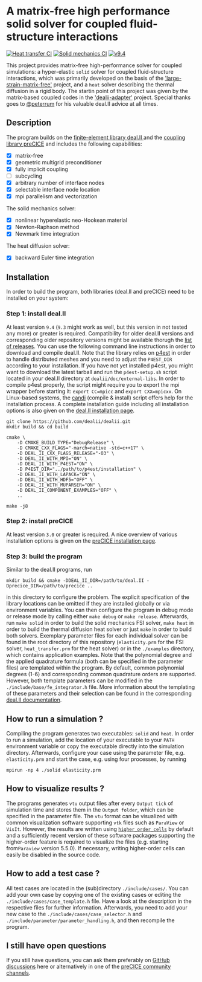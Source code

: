 # A matrix-free high performance solid solver for coupled fluid-structure interactions
[![Heat transfer CI](https://github.com/DavidSCN/matrix-free-dealii-precice/actions/workflows/heat_transfer_ci.yml/badge.svg)](https://github.com/DavidSCN/matrix-free-dealii-precice/actions/workflows/heat_transfer_ci.yml)
[![Solid mechanics CI](https://github.com/DavidSCN/matrix-free-dealii-precice/actions/workflows/solid_mechanics_ci.yml/badge.svg)](https://github.com/DavidSCN/matrix-free-dealii-precice/actions/workflows/solid_mechanics_ci.yml)
[![v9.4](https://github.com/DavidSCN/matrix-free-dealii-precice/actions/workflows/backward_compatibility.yml/badge.svg)](https://github.com/DavidSCN/matrix-free-dealii-precice/actions/workflows/backward_compatibility.yml)

This project provides matrix-free high-performance solver for coupled simulations: a hyper-elastic `solid` solver for coupled fluid-structure interactions, which was primarily developed on the basis of the ['large-strain-matrix-free'](https://github.com/davydden/large-strain-matrix-free) project, and a `heat` solver describing the thermal diffusion in a rigid body. The startin point of this project was given by the matrix-based coupled codes in the ['dealii-adapter'](https://github.com/precice/dealii-adapter) project. Special thanks goes to [@peterrum](https://github.com/peterrum/) for his valuable deal.II advice at all times.

## Description
The program builds on the [finite-element library deal.II ](https://github.com/dealii/dealii) and the [coupling library preCICE](https://github.com/precice/precice) and includes the following capabilities:
- [x] matrix-free
- [x] geometric multigrid preconditioner
- [x] fully implicit coupling
- [ ] subcycling
- [x] arbitrary number of interface nodes
- [x] selectable interface node location
- [x] mpi parallelism and vectorization

The solid mechanics solver:
- [x] nonlinear hyperelastic neo-Hookean material
- [x] Newton-Raphson method
- [x] Newmark time integration

The heat diffusion solver:
- [x] backward Euler time integration


## Installation
In order to build the program, both libraries (deal.II and preCICE) need to be installed on your system:

### Step 1: install deal.II
At least version `9.4` (`9.3` might work as well, but this version in not tested any more) or greater is required. Compatibility for older deal.II versions and corresponding older repository versions might be available thorugh the [list of releases](https://github.com/DavidSCN/matrix-free-dealii-precice/releases). You can use the following command line instructions in order to download and compile deal.II. Note that the library relies on [p4est](https://www.p4est.org/) in order to handle distributed meshes and you need to adjust the `P4EST_DIR` according to your installation. If you have not yet installed p4est, you might want to download the latest tarball and run the `p4est-setup.sh` script located in your deal.II directory at `dealii/doc/external-libs`. In order to compile p4est properly, the script might require you to export the mpi wrapper before starting it: `export CC=mpicc` and `export CXX=mpicxx`. On Linux-based systems, the [candi](https://github.com/dealii/candi) (compile & install) script offers help for the installation process. A complete installation guide including all installation options is also given on the [deal.II installation page](https://dealii.org/developer/readme.html#installation).
```
git clone https://github.com/dealii/dealii.git
mkdir build && cd build

cmake \
    -D CMAKE_BUILD_TYPE="DebugRelease" \
    -D CMAKE_CXX_FLAGS="-march=native -std=c++17" \
    -D DEAL_II_CXX_FLAGS_RELEASE="-O3" \
    -D DEAL_II_WITH_MPI="ON" \
    -D DEAL_II_WITH_P4EST="ON" \
    -D P4EST_DIR="../path/to/p4est/installation" \
    -D DEAL_II_WITH_LAPACK="ON" \
    -D DEAL_II_WITH_HDF5="OFF" \
    -D DEAL_II_WITH_MUPARSER="ON" \
    -D DEAL_II_COMPONENT_EXAMPLES="OFF" \
    ..

make -j8
```

### Step 2: install preCICE
At least version `3.0` or greater is required. A nice overview of various installation options is given on the [preCICE installation page](https://www.precice.org/installation-overview.html).

### Step 3: build the program
Similar to the deal.II programs, run
```
mkdir build && cmake -DDEAL_II_DIR=/path/to/deal.II -Dprecice_DIR=/path/to/precice ..
```
in this directory to configure the problem. The explicit specification of the library locations can be omitted if they are installed globally or via environment variables. You can then configure the program in debug mode or release mode by calling either `make debug` or `make release`. Afterwards, run `make solid` in order to build the solid mechanics FSI solver, `make heat` in order to build the thermal diffusion heat solver or just `make` in order to build both solvers. Exemplary parameter files for each individual solver can be found in the root directory of this repository (`elasticity.prm` for the FSI solver, `heat_transfer.prm` for the heat solver) or in the `./examples` directory, which contains application examples. Note that the polynomial degree and the applied quadrature formula (both can be specified in the parameter files) are templated within the program. By default, common polynomial degrees (1-6) and corresponding common quadrature orders are supported. However, both template parameters can be modified in the `./include/base/fe_integrator.h` file. More information about the templating of these parameters and their selection can be found in the corresponding [deal.II documentation](https://dealii.org/developer/doxygen/deal.II/classFEEvaluation.html).

## How to run a simulation ?
Compiling the program generates two executables: `solid` and `heat`. In order to run a simulation, add the location of your executable to your `PATH` environment variable or copy the executable directly into the simulation directory.  Afterwards, configure your case using the parameter file, e.g. `elasticity.prm` and start the case, e.g. using four processes, by running

```
mpirun -np 4 ./solid elasticity.prm
```

## How to visualize results ?
The programs generates `vtu` output files after every `Output tick` of simulation time and stores them in the `Output folder`, which can be specified in the parameter file. The `vtu` format can be visualized with common visualization software supporting `vtk` files such as `ParaView` or `VisIt`. However, the results are written using [`higher_order_cells`](https://dealii.org/developer/doxygen/deal.II/structDataOutBase_1_1VtkFlags.html#aa9dd1830c0ff35a2431704c4d45453eb) by default and a sufficiently recent version of these software packages supporting the higher-order feature is required to visualize the files (e.g. starting from`Paraview` version 5.5.0). If necessary, writing higher-order cells can easily be disabled in the source code.


## How to add a test case ?
All test cases are located in the (sub)directory `./include/cases/`. You can add your own case by copying one of the existing cases or editing the `./include/cases/case_template.h` file. Have a look at the description in the respective files for further information. Afterwards, you need to add your new case to the `./include/cases/case_selector.h` and `./include/parameter/parameter_handling.h`, and then recompile the program.

## I still have open questions
If you still have questions, you can ask them preferably on [GitHub discussions](https://github.com/DavidSCN/matrix-free-dealii-precice/discussions) here or alternatively in one of the [preCICE community channels](https://precice.org/community-channels.htm).
